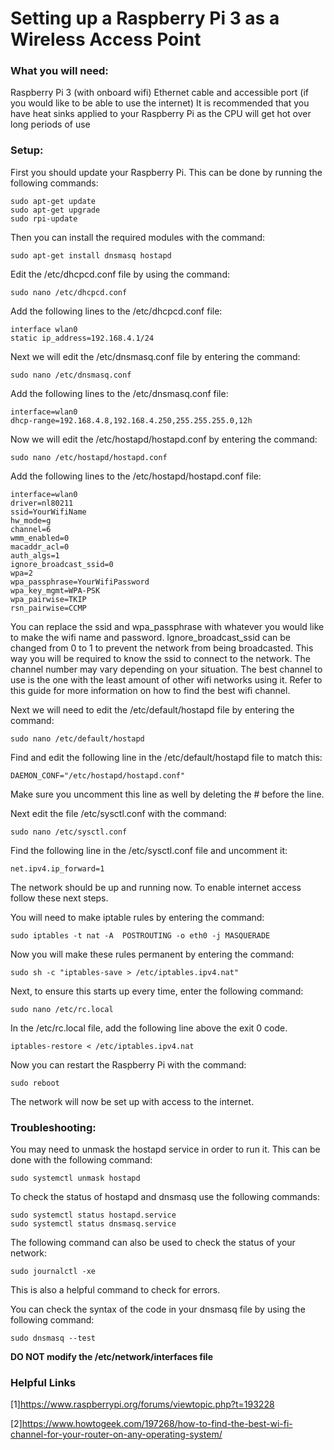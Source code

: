 # Setting up a Raspberry Pi 3 as a Wireless Access Point

### What you will need:
Raspberry Pi 3 (with onboard wifi)
Ethernet cable and accessible port (if you would like to be able to use the internet)
It is recommended that you have heat sinks applied to your Raspberry Pi as the CPU will get hot over long periods of use

### Setup:
First you should update your Raspberry Pi. This can be done by running the following commands:
```
sudo apt-get update
sudo apt-get upgrade
sudo rpi-update
```

Then you can install the required modules with the command:
```
sudo apt-get install dnsmasq hostapd
```
Edit the /etc/dhcpcd.conf file by using the command:
```
sudo nano /etc/dhcpcd.conf
```
Add the following lines to the /etc/dhcpcd.conf file:
```
interface wlan0
static ip_address=192.168.4.1/24
```

Next we will edit the /etc/dnsmasq.conf file by entering the command:
```
sudo nano /etc/dnsmasq.conf
```
Add the following lines to the /etc/dnsmasq.conf file:
```
interface=wlan0
dhcp-range=192.168.4.8,192.168.4.250,255.255.255.0,12h
```



Now we will edit the /etc/hostapd/hostapd.conf by entering the command:
```
sudo nano /etc/hostapd/hostapd.conf
```
Add the following lines to the /etc/hostapd/hostapd.conf file:
```
interface=wlan0
driver=nl80211
ssid=YourWifiName
hw_mode=g
channel=6
wmm_enabled=0
macaddr_acl=0
auth_algs=1
ignore_broadcast_ssid=0
wpa=2
wpa_passphrase=YourWifiPassword
wpa_key_mgmt=WPA-PSK
wpa_pairwise=TKIP
rsn_pairwise=CCMP
```
You can replace the ssid and wpa_passphrase with whatever you would like to make the wifi name and password.
Ignore_broadcast_ssid can be changed from 0 to 1 to prevent the network from being broadcasted. This way you will be required to know the ssid to connect to the network.
The channel number may vary depending on your situation. The best channel to use is the one with the least amount of other wifi networks using it. Refer to this guide for more information on how to find the best wifi channel.

Next we will need to edit the /etc/default/hostapd file by entering the command:
```
sudo nano /etc/default/hostapd
```
Find and edit the following line in the /etc/default/hostapd file to match this:
```
DAEMON_CONF="/etc/hostapd/hostapd.conf"
```
Make sure you uncomment this line as well by deleting the # before the line.

Next edit the file /etc/sysctl.conf with the command:
```
sudo nano /etc/sysctl.conf
```

Find the following line in the /etc/sysctl.conf file and uncomment it:
```
net.ipv4.ip_forward=1
```
The network should be up and running now. To enable internet access follow these next steps.

You will need to make iptable rules by entering the command:
```
sudo iptables -t nat -A  POSTROUTING -o eth0 -j MASQUERADE
```
Now you will make these rules permanent by entering the command:
```
sudo sh -c "iptables-save > /etc/iptables.ipv4.nat"
```
Next, to ensure this starts up every time, enter the following command:
```
sudo nano /etc/rc.local
```
In the /etc/rc.local file, add the following line above the exit 0 code.
```
iptables-restore < /etc/iptables.ipv4.nat
```
Now you can restart the Raspberry Pi with the command:
```
sudo reboot
```
The network will now be set up with access to the internet.


### Troubleshooting:
You may need to unmask the hostapd service in order to run it. This can be done with the following command:
```
sudo systemctl unmask hostapd
```
To check the status of hostapd and dnsmasq use the following commands:
```
sudo systemctl status hostapd.service
sudo systemctl status dnsmasq.service
```


The following command can also be used to check the status of your network:
```
sudo journalctl -xe
```
This is also a helpful command to check for errors.

You can check the syntax of the code in your dnsmasq file by using the following command:
```
sudo dnsmasq --test
```
**DO NOT modify the /etc/network/interfaces file**




























### Helpful Links

[1]https://www.raspberrypi.org/forums/viewtopic.php?t=193228

[2]https://www.howtogeek.com/197268/how-to-find-the-best-wi-fi-channel-for-your-router-on-any-operating-system/




